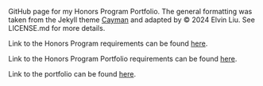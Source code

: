 GitHub page for my Honors Program Portfolio. The general formatting was taken from the Jekyll theme [Cayman](https://pages-themes.github.io/cayman/) and adapted by © 2024 Elvin Liu. See LICENSE.md for more details.

Link to the Honors Program requirements can be found [here](https://stat.uw.edu/academics/undergraduate/statistics-bs/honors-program).

Link to the Honors Program Portfolio requirements can be found [here](https://stat.uw.edu/academics/undergraduate/statistics-bs/honors-program/e-portfolio).

Link to the portfolio can be found [here](https://liuelvin.github.io/Liu_Portfolio/).
